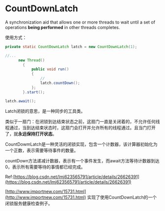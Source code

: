 # CountDownLatch

A synchronization aid that allows one or more threads to wait until a set of operations **being performed** in other threads completes.

使用方式：

```java
private static CountDownLatch latch = new CountDownLatch(1);  

//...
      new Thread()  
        {  
            public void run()  
            {  
                //
                latch.countDown();  
            };  
        }.start();  

latch.await();
```

Latch闭锁的意思，是一种同步的工具类。

类似于一扇门：在闭锁到达结束状态之前，这扇门一直是关闭着的，不允许任何线程通过，当到达结束状态时，这扇门会打开并允许所有的线程通过。且当门打开了，就**永远保持打开状态**。

CountDowmLatch是一种灵活的闭锁实现，包含一个计数器，该计算器初始化为一个正数，表示需要等待事件的数量。

countDown方法递减计数器，表示有一个事件发生，而await方法等待计数器到达0，表示所有需要等待的事情都已经完成。

Ref:[https://blog.csdn.net/lmj623565791/article/details/26626391](https://blog.csdn.net/lmj623565791/article/details/26626391)

[http://www.importnew.com/15731.html](http://www.importnew.com/15731.html) 实现了使用CountDownLatch的一个闭锁服务健康检查例子。

